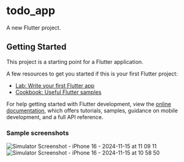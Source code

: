 # todo_app

A new Flutter project.

## Getting Started

This project is a starting point for a Flutter application.

A few resources to get you started if this is your first Flutter project:

- [Lab: Write your first Flutter app](https://docs.flutter.dev/get-started/codelab)
- [Cookbook: Useful Flutter samples](https://docs.flutter.dev/cookbook)

For help getting started with Flutter development, view the
[online documentation](https://docs.flutter.dev/), which offers tutorials,
samples, guidance on mobile development, and a full API reference.

### Sample screenshots
![Simulator Screenshot - iPhone 16 - 2024-11-15 at 11 09 11](https://github.com/user-attachments/assets/4c721111-892a-4f3a-9611-de4e4504ff31)
![Simulator Screenshot - iPhone 16 - 2024-11-15 at 10 58 50](https://github.com/user-attachments/assets/ff81f4a2-f72e-4e11-b88d-098c7046f03e)
